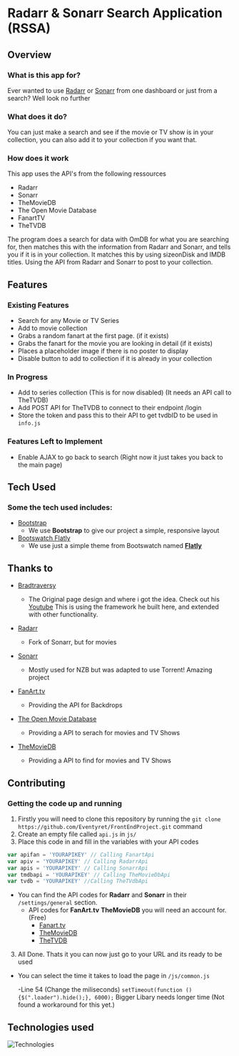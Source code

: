 # Radarr & Sonarr Search Application (RSSA)
 
## Overview
 
### What is this app for?
 
Ever wanted to use [Radarr](https://github.com/Radarr/Radarr) or [Sonarr](https://github.com/Sonarr/Sonarr) from one dashboard or just from a search? Well look no further

### What does it do?
 
You can just make a search and see if the movie or TV show is in your collection, you can also add it to your collection if you want that.
 
### How does it work
 
This app uses the API's from the following ressources
- Radarr
- Sonarr
- TheMovieDB
- The Open Movie Database
- FanartTV
- TheTVDB

The program does a search for data with OmDB for what you are searching for, then matches this with the information from Radarr and Sonarr, and tells you if it is in your collection. 
It matches this by using sizeonDisk and IMDB titles. Using the API from Radarr and Sonarr to post to your collection.

## Features
 
### Existing Features
- Search for any Movie or TV Series
- Add to movie collection
- Grabs a random fanart at the first page. (if it exists)
- Grabs the fanart for the movie you are looking in detail (if it exists)
- Places a placeholder image if there is no poster to display
- Disable button to add to collection if it is already in your collection

### In Progress

- Add to series collection (This is for now disabled) (It needs an API call to TheTVDB)
- Add  POST API for TheTVDB to connect to their endpoint /login
- Store the token and pass this to their API to get tvdbID to be used in `info.js`
 
### Features Left to Implement
- Enable AJAX to go back to search (Right now it just takes you back to the main page)
 
## Tech Used
### Some the tech used includes:
- [Bootstrap](http://getbootstrap.com/)
    - We use **Bootstrap** to give our project a simple, responsive layout
- [Bootswatch Flatly](https://bootswatch.com)
    - We use just a simple theme from Bootswatch named **[Flatly](https://bootswatch.com/flatly/)**

## Thanks to

- [Bradtraversy](https://github.com/bradtraversy/movieinfo) 
    - The Original page design and where i got the idea. Check out his [Youtube](https://www.youtube.com/watch?v=YsPqjYGauns) This is using the framework he built here, and extended with other functionality.

- [Radarr](https://github.com/Radarr/Radarr)
    - Fork of Sonarr, but for movies
- [Sonarr](https://github.com/Sonarr/Sonarr)
    - Mostly used for NZB but was adapted to use Torrent! Amazing project
- [FanArt.tv](https://www.fanart.tv)
    - Providing the API for Backdrops
- [The Open Movie Database](https://www.omdbapi.com/)
    - Providing a API to serach for movies and TV Shows
- [TheMovieDB](https://developers.themoviedb.org/3)
    - Providing a API to find for movies and TV Shows

## Contributing
 
### Getting the code up and running
1. Firstly you will need to clone this repository by running the ```git clone https://github.com/Eventyret/FrontEndProject.git``` command
2. Create an empty file called `api.js` in `js/`
3. Place this code in and fill in the variables with your API codes
```javascript 
var apifan = 'YOURAPIKEY' // Calling FanartApi
var apiv = 'YOURAPIKEY' // Calling RadarrApi
var apis = 'YOURAPIKEY' // Calling SonarrApi
var tmdbapi = 'YOURAPIKEY' // Calling TheMovieDbApi
var tvdb = 'YOURAPIKEY' //Calling TheTVdbApi
```

- You can find the API codes for **Radarr** and **Sonarr** in their ``/settings/general`` section.
    - API codes for **FanArt.tv** **TheMovieDB** you will need an account for. (Free)
        - [Fanart.tv](https://fanart.tv/get-an-api-key/)
        - [TheMovieDB](https://www.themoviedb.org/settings/api)
        - [TheTVDB](http://thetvdb.com/)
3. All Done. Thats it you can now just go to your URL and its ready to be used

- You can select the time it takes to load the page in `/js/common.js`

   -Line 54 (Change the miliseconds) `setTimeout(function () {$(".loader").hide();}, 6000);`
   Bigger Libary needs longer time (Not found a workaround for this yet.)


## Technologies used

![Technologies](https://camo.githubusercontent.com/904ade21b6fb63dec17555495bb36f749ba52023/68747470733a2f2f73332d75732d776573742d322e616d617a6f6e6177732e636f6d2f706c7567696e7365727665722f646f635265736f75726365732f737461636b2e737667)
